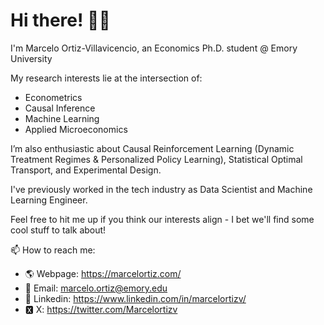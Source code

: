 # Hi there! 🙋‍♂️

I'm Marcelo Ortiz-Villavicencio, an Economics Ph.D. student @ Emory University 

My research interests lie at the intersection of:
- Econometrics
- Causal Inference
- Machine Learning
- Applied Microeconomics

I’m also enthusiastic about Causal Reinforcement Learning (Dynamic Treatment Regimes & Personalized Policy Learning), Statistical Optimal Transport, and Experimental Design.

I've previously worked in the tech industry as Data Scientist and Machine Learning Engineer.

Feel free to hit me up if you think our interests align - I bet we'll find some cool stuff to talk about! 

📫 How to reach me: 
- 🌎 Webpage: https://marcelortiz.com/
- 📧 Email: marcelo.ortiz@emory.edu
- 👔 Linkedin: https://www.linkedin.com/in/marcelortizv/
- 🆇 X: https://twitter.com/Marcelortizv

<!---
marcelortizv/marcelortizv is a ✨ special ✨ repository because its `README.md` (this file) appears on your GitHub profile.
You can click the Preview link to take a look at your changes.
--->
